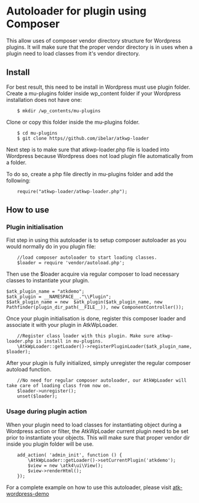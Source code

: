 # Autoloader for plugin using Composer

This allow uses of composer vendor directory structure for Wordpress plugins. It will make sure that the 
proper vendor directory is in uses when a plugin need to load classes from it's vendor directory.

## Install 

For best result, this need to be install in Wordpress must use plugin folder. Create a mu-plugins folder 
inside wp_content folder if your Wordpress installation does not have one:

```
    $ mkdir /wp_contents/mu-plugins
```

Clone or copy this folder inside the mu-plugins folder.

```
    $ cd mu-plugins
    $ git clone https//github.com/ibelar/atkwp-loader
```

Next step is to make sure that atkwp-loader.php file is loaded into Wordpress because Wordpress does
not load plugin file automatically from a folder. 

To do so, create a php file directly in mu-plugins folder and add the following:

```
    require("atkwp-loader/atkwp-loader.php");
```

## How to use

### Plugin initialisation

Fist step in using this autoloader is to setup composer autoloader as you would normally do in you plugin file:

```
    //load composer autoloader to start loading classes.
    $loader = require 'vendor/autoload.php';
```

Then use the $loader acquire via regular composer to load necessary classes to instantiate your plugin.

```
$atk_plugin_name = "atkdemo";
$atk_plugin = __NAMESPACE__."\\Plugin";
$$atk_plugin_name = new  $atk_plugin($atk_plugin_name, new Pathfinder(plugin_dir_path(__FILE__)), new ComponentController());
```

Once your plugin initialisation is done, register this composer loader and associate it with your plugin in AtkWpLoader.

```
    //Register class loader with this plugin. Make sure atkwp-loader.php is install in mu-plugins.
    \AtkWpLoader::getLoader()->registerPluginLoader($atk_plugin_name, $loader);
``` 

After your plugin is fully initialized, simply unregister the regular composer autoload function.

```
    //No need for regular composer autoloader, our AtkWpLoader will take care of loading class from now on.
    $loader->unregister();
    unset($loader);
```

### Usage during plugin action

When your plugin need to load classes for instantiating object during a Wordpress action or filter, the AtkWpLoader current plugin need to be set prior to instantiate your objects. 
This will make sure that proper vendor dir inside you plugin folder will be use.

```
    add_action( 'admin_init', function () {
        \AtkWpLoader::getLoader()->setCurrentPlugin('atkdemo');
        $view = new \atk4\ui\View();
        $view->renderHtml();
    });
```
For a complete example on how to use this autoloader, please visit [atk-wordpress-demo](https://github.com/ibelar/atk-wordpress-demo)